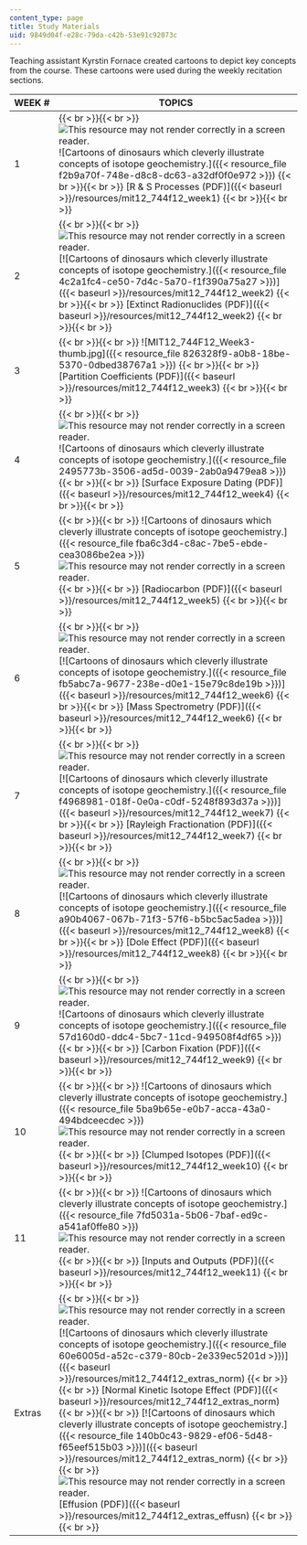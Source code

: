 ```yaml
---
content_type: page
title: Study Materials
uid: 9849d04f-e28c-79da-c42b-53e91c92073c
---
```


Teaching assistant Kyrstin Fornace created cartoons to depict key concepts from the course. These cartoons were used during the weekly recitation sections.

| WEEK # | TOPICS |
| --- | --- |
| 1 |  {{< br >}}{{< br >}} ![This resource may not render correctly in a screen reader.](/images/inacessible.gif)![Cartoons of dinosaurs which cleverly illustrate concepts of isotope geochemistry.]({{< resource_file f2b9a70f-748e-d8c8-dc63-a32df0f0e972 >}}) {{< br >}}{{< br >}} [R & S Processes (PDF)]({{< baseurl >}}/resources/mit12_744f12_week1) {{< br >}}{{< br >}}  |
| 2 |  {{< br >}}{{< br >}} ![This resource may not render correctly in a screen reader.](/images/inacessible.gif)[![Cartoons of dinosaurs which cleverly illustrate concepts of isotope geochemistry.]({{< resource_file 4c2a1fc4-ce50-7d4c-5a70-f1f390a75a27 >}})]({{< baseurl >}}/resources/mit12_744f12_week2) {{< br >}}{{< br >}} [Extinct Radionuclides (PDF)]({{< baseurl >}}/resources/mit12_744f12_week2) {{< br >}}{{< br >}}  |
| 3 |  {{< br >}}{{< br >}} ![MIT12_744F12_Week3-thumb.jpg]({{< resource_file 826328f9-a0b8-18be-5370-0dbed38767a1 >}}) {{< br >}}{{< br >}} [Partition Coefficients (PDF)]({{< baseurl >}}/resources/mit12_744f12_week3) {{< br >}}{{< br >}}  |
| 4 |  {{< br >}}{{< br >}} ![This resource may not render correctly in a screen reader.](/images/inacessible.gif)![Cartoons of dinosaurs which cleverly illustrate concepts of isotope geochemistry.]({{< resource_file 2495773b-3506-ad5d-0039-2ab0a9479ea8 >}}) {{< br >}}{{< br >}} [Surface Exposure Dating (PDF)]({{< baseurl >}}/resources/mit12_744f12_week4) {{< br >}}{{< br >}}  |
| 5 |  {{< br >}}{{< br >}} ![Cartoons of dinosaurs which cleverly illustrate concepts of isotope geochemistry.]({{< resource_file fba6c3d4-c8ac-7be5-ebde-cea3086be2ea >}})![This resource may not render correctly in a screen reader.](/images/inacessible.gif) {{< br >}}{{< br >}} [Radiocarbon (PDF)]({{< baseurl >}}/resources/mit12_744f12_week5) {{< br >}}{{< br >}}  |
| 6 |  {{< br >}}{{< br >}} ![This resource may not render correctly in a screen reader.](/images/inacessible.gif)[![Cartoons of dinosaurs which cleverly illustrate concepts of isotope geochemistry.]({{< resource_file fb5abc7a-9677-238e-d0e1-15e79c8de19b >}})]({{< baseurl >}}/resources/mit12_744f12_week6) {{< br >}}{{< br >}} [Mass Spectrometry (PDF)]({{< baseurl >}}/resources/mit12_744f12_week6) {{< br >}}{{< br >}}  |
| 7 |  {{< br >}}{{< br >}} ![This resource may not render correctly in a screen reader.](/images/inacessible.gif)[![Cartoons of dinosaurs which cleverly illustrate concepts of isotope geochemistry.]({{< resource_file f4968981-018f-0e0a-c0df-5248f893d37a >}})]({{< baseurl >}}/resources/mit12_744f12_week7) {{< br >}}{{< br >}} [Rayleigh Fractionation (PDF)]({{< baseurl >}}/resources/mit12_744f12_week7) {{< br >}}{{< br >}}  |
| 8 |  {{< br >}}{{< br >}} ![This resource may not render correctly in a screen reader.](/images/inacessible.gif)[![Cartoons of dinosaurs which cleverly illustrate concepts of isotope geochemistry.]({{< resource_file a90b4067-067b-71f3-57f6-b5bc5ac5adea >}})]({{< baseurl >}}/resources/mit12_744f12_week8) {{< br >}}{{< br >}} [Dole Effect (PDF)]({{< baseurl >}}/resources/mit12_744f12_week8) {{< br >}}{{< br >}}  |
| 9 |  {{< br >}}{{< br >}} ![This resource may not render correctly in a screen reader.](/images/inacessible.gif)![Cartoons of dinosaurs which cleverly illustrate concepts of isotope geochemistry.]({{< resource_file 57d160d0-ddc4-5bc7-11cd-949508f4df65 >}}) {{< br >}}{{< br >}} [Carbon Fixation (PDF)]({{< baseurl >}}/resources/mit12_744f12_week9) {{< br >}}{{< br >}}  |
| 10 |  {{< br >}}{{< br >}} ![Cartoons of dinosaurs which cleverly illustrate concepts of isotope geochemistry.]({{< resource_file 5ba9b65e-e0b7-acca-43a0-494bdceecdec >}})![This resource may not render correctly in a screen reader.](/images/inacessible.gif) {{< br >}}{{< br >}} [Clumped Isotopes (PDF)]({{< baseurl >}}/resources/mit12_744f12_week10) {{< br >}}{{< br >}}  |
| 11 |  {{< br >}}{{< br >}} ![Cartoons of dinosaurs which cleverly illustrate concepts of isotope geochemistry.]({{< resource_file 7fd5031a-5b06-7baf-ed9c-a541af0ffe80 >}})![This resource may not render correctly in a screen reader.](/images/inacessible.gif) {{< br >}}{{< br >}} [Inputs and Outputs (PDF)]({{< baseurl >}}/resources/mit12_744f12_week11) {{< br >}}{{< br >}}  |
| Extras |  {{< br >}}{{< br >}} ![This resource may not render correctly in a screen reader.](/images/inacessible.gif)[![Cartoons of dinosaurs which cleverly illustrate concepts of isotope geochemistry.]({{< resource_file 60e6005d-a52c-c379-80cb-2e339ec5201d >}})]({{< baseurl >}}/resources/mit12_744f12_extras_norm) {{< br >}}{{< br >}} [Normal Kinetic Isotope Effect (PDF)]({{< baseurl >}}/resources/mit12_744f12_extras_norm) {{< br >}}{{< br >}} [![Cartoons of dinosaurs which cleverly illustrate concepts of isotope geochemistry.]({{< resource_file 140b0c43-9829-ef06-5d48-f65eef515b03 >}})]({{< baseurl >}}/resources/mit12_744f12_extras_norm) {{< br >}}{{< br >}} ![This resource may not render correctly in a screen reader.](/images/inacessible.gif)[Effusion (PDF)]({{< baseurl >}}/resources/mit12_744f12_extras_effusn) {{< br >}}{{< br >}}